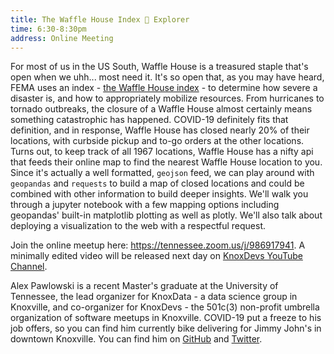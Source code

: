 ```yaml
---
title: The Waffle House Index 🧇 Explorer
time: 6:30-8:30pm
address: Online Meeting
---
```


For most of us in the US South, Waffle House is a treasured staple that's open when we uhh... most need it. It's so open that, as you may have heard, FEMA uses an index - [the Waffle House index](https://www.fema.gov/blog/2011-07-07/news-day-what-do-waffle-houses-have-do-risk-management) - to determine how severe a disaster is, and how to appropriately mobilize resources. From hurricanes to tornado outbreaks, the closure of a Waffle House almost certainly means something catastrophic has happened. COVID-19 definitely fits that definition, and in response, Waffle House has closed nearly 20% of their locations, with curbside pickup and to-go orders at the other locations. Turns out, to keep track of all 1967 locations, Waffle House has a nifty api that feeds their online map to find the nearest Waffle House location to you. Since it's actually a well formatted, `geojson` feed, we can play around with `geopandas` and `requests` to build a map of closed locations and could be combined with other information to build deeper insights. We'll walk you through a jupyter notebook with a few mapping options including geopandas' built-in matplotlib plotting as well as plotly. We'll also talk about deploying a visualization to the web with a respectful request.

Join the online meetup here: <https://tennessee.zoom.us/j/986917941>. A minimally edited video will be released next day on [KnoxDevs YouTube Channel](https://www.youtube.com/knoxdevs).

Alex Pawlowski is a recent Master's graduate at the University of Tennessee, the lead organizer for KnoxData - a data science group in Knoxville, and co-organizer for KnoxDevs - the 501c(3) non-profit umbrella organization of software meetups in Knoxville. COVID-19 put a freeze to his job offers, so you can find him currently bike delivering for Jimmy John's in downtown Knoxville. You can find him on [GitHub](https://github.com/alexpawlowski) and [Twitter](https://twitter.com/apawlows).
